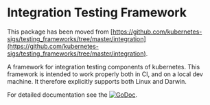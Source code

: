# Integration Testing Framework

This package has been moved from [https://github.com/kubernetes-sigs/testing_frameworks/tree/master/integration](https://github.com/kubernetes-sigs/testing_frameworks/tree/master/integration).

A framework for integration testing components of kubernetes. This framework is
intended to work properly both in CI, and on a local dev machine. It therefore
explicitly supports both Linux and Darwin.

For detailed documentation see the
[![GoDoc](https://godoc.org/github.com/kubernetes-sigs/testing_frameworks/integration?status.svg)](https://godoc.org/github.com/kubernetes-sigs/testing_frameworks/integration).
